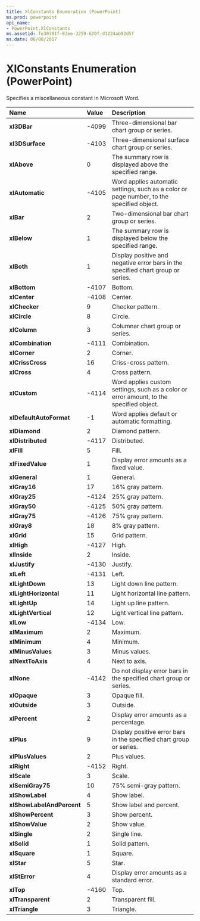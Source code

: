 ```yaml
---
title: XlConstants Enumeration (PowerPoint)
ms.prod: powerpoint
api_name:
- PowerPoint.XlConstants
ms.assetid: fe30391f-83ee-3259-620f-d1224ab92d5f
ms.date: 06/08/2017
---
```



# XlConstants Enumeration (PowerPoint)

Specifies a miscellaneous constant in Microsoft Word.



|**Name**|**Value**|**Description**|
|:-----|:-----|:-----|
|**xl3DBar**|-4099|Three-dimensional bar chart group or series.|
|**xl3DSurface**|-4103|Three-dimensional surface chart group or series.|
|**xlAbove**|0|The summary row is displayed above the specified range.|
|**xlAutomatic**|-4105|Word applies automatic settings, such as a color or page number, to the specified object.|
|**xlBar**|2|Two-dimensional bar chart group or series.|
|**xlBelow**|1|The summary row is displayed below the specified range.|
|**xlBoth**|1|Display positive and negative error bars in the specified chart group or series.|
|**xlBottom**|-4107|Bottom.|
|**xlCenter**|-4108|Center.|
|**xlChecker**|9|Checker pattern.|
|**xlCircle**|8|Circle.|
|**xlColumn**|3|Columnar chart group or series.|
|**xlCombination**|-4111|Combination.|
|**xlCorner**|2|Corner.|
|**xlCrissCross**|16|Criss-cross pattern.|
|**xlCross**|4|Cross pattern.|
|**xlCustom**|-4114|Word applies custom settings, such as a color or error amount, to the specified object.|
|**xlDefaultAutoFormat**|-1|Word applies default or automatic formatting.|
|**xlDiamond**|2|Diamond pattern.|
|**xlDistributed**|-4117|Distributed.|
|**xlFill**|5|Fill.|
|**xlFixedValue**|1|Display error amounts as a fixed value.|
|**xlGeneral**|1|General.|
|**xlGray16**|17|16% gray pattern.|
|**xlGray25**|-4124|25% gray pattern.|
|**xlGray50**|-4125|50% gray pattern.|
|**xlGray75**|-4126|75% gray pattern.|
|**xlGray8**|18|8% gray pattern.|
|**xlGrid**|15|Grid pattern.|
|**xlHigh**|-4127|High.|
|**xlInside**|2|Inside.|
|**xlJustify**|-4130|Justify.|
|**xlLeft**|-4131|Left.|
|**xlLightDown**|13|Light down line pattern.|
|**xlLightHorizontal**|11|Light horizontal line pattern.|
|**xlLightUp**|14|Light up line pattern.|
|**xlLightVertical**|12|Light vertical line pattern.|
|**xlLow**|-4134|Low.|
|**xlMaximum**|2|Maximum.|
|**xlMinimum**|4|Minimum.|
|**xlMinusValues**|3|Minus values.|
|**xlNextToAxis**|4|Next to axis.|
|**xlNone**|-4142|Do not display error bars in the specified chart group or series.|
|**xlOpaque**|3|Opaque fill.|
|**xlOutside**|3|Outside.|
|**xlPercent**|2|Display error amounts as a percentage.|
|**xlPlus**|9|Display positive error bars in the specified chart group or series.|
|**xlPlusValues**|2|Plus values.|
|**xlRight**|-4152|Right.|
|**xlScale**|3|Scale.|
|**xlSemiGray75**|10|75% semi-gray pattern.|
|**xlShowLabel**|4|Show label.|
|**xlShowLabelAndPercent**|5|Show label and percent.|
|**xlShowPercent**|3|Show percent.|
|**xlShowValue**|2|Show value.|
|**xlSingle**|2|Single line.|
|**xlSolid**|1|Solid pattern.|
|**xlSquare**|1|Square.|
|**xlStar**|5|Star.|
|**xlStError**|4|Display error amounts as a standard error.|
|**xlTop**|-4160|Top.|
|**xlTransparent**|2|Transparent fill.|
|**xlTriangle**|3|Triangle.|

